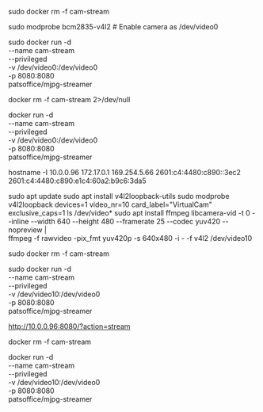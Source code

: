 sudo docker rm -f cam-stream


sudo modprobe bcm2835-v4l2  # Enable camera as /dev/video0



sudo docker run -d \
  --name cam-stream \
  --privileged \
  -v /dev/video0:/dev/video0 \
  -p 8080:8080 \
  patsoffice/mjpg-streamer


docker rm -f cam-stream 2>/dev/null

docker run -d \
  --name cam-stream \
  --privileged \
  -v /dev/video0:/dev/video0 \
  -p 8080:8080 \
  patsoffice/mjpg-streamer


 hostname -I 
10.0.0.96 172.17.0.1 169.254.5.66 2601:c4:4480:c890::3ec2 2601:c4:4480:c890:e1c4:60a2:b9c6:3da5 



sudo apt update
sudo apt install v4l2loopback-utils
sudo modprobe v4l2loopback devices=1 video_nr=10 card_label="VirtualCam" exclusive_caps=1
ls /dev/video*
sudo apt install ffmpeg
libcamera-vid -t 0 --inline --width 640 --height 480 --framerate 25 --codec yuv420 --nopreview | \
ffmpeg -f rawvideo -pix_fmt yuv420p -s 640x480 -i - -f v4l2 /dev/video10

sudo docker rm -f cam-stream

sudo docker run -d \
  --name cam-stream \
  --privileged \
  -v /dev/video10:/dev/video0 \
  -p 8080:8080 \
  patsoffice/mjpg-streamer

  http://10.0.0.96:8080/?action=stream



docker rm -f cam-stream

docker run -d \
  --name cam-stream \
  --privileged \
  -v /dev/video10:/dev/video0 \
  -p 8080:8080 \
  patsoffice/mjpg-streamer

